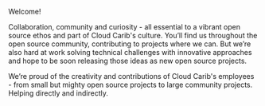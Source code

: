 Welcome!

Collaboration, community and curiosity - all essential to a vibrant open source ethos and part of Cloud Carib's culture. You’ll find us throughout the open source community, contributing to projects where we can. But we’re also hard at work solving technical challenges with innovative approaches and hope to be soon releasing those ideas as new open source projects. 

We’re proud of the creativity and contributions of Cloud Carib's employees - from small but mighty open source projects to large community projects. Helping directly and indirectly.
